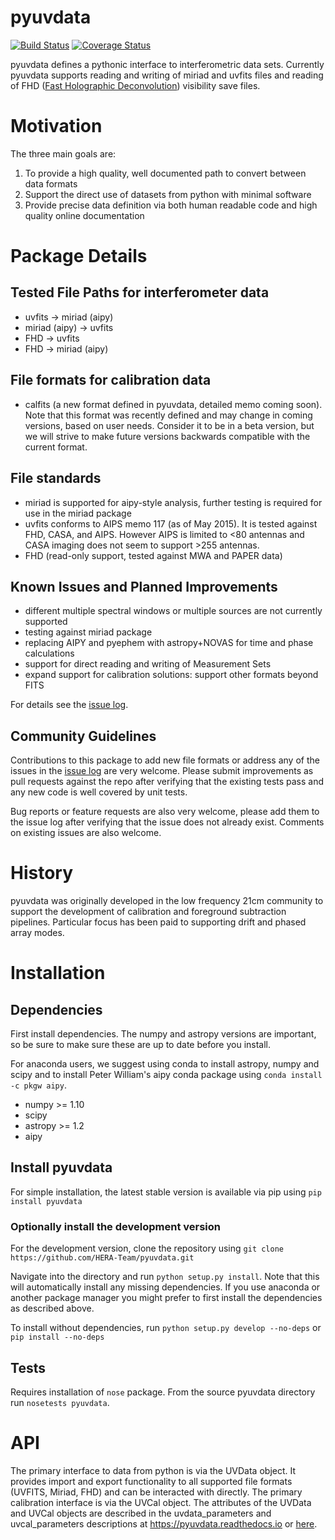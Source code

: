 # pyuvdata

[![Build Status](https://travis-ci.org/HERA-Team/pyuvdata.svg?branch=master)](https://travis-ci.org/HERA-Team/pyuvdata)
[![Coverage Status](https://coveralls.io/repos/github/HERA-Team/pyuvdata/badge.svg?branch=master)](https://coveralls.io/github/HERA-Team/pyuvdata?branch=master)

pyuvdata defines a pythonic interface to interferometric data sets. Currently pyuvdata supports reading and writing of miriad and uvfits files and reading of FHD ([Fast Holographic Deconvolution](https://github.com/EoRImaging/FHD)) visibility save files.   


# Motivation
The three main goals are:

1. To provide a high quality, well documented path to convert between data formats
2. Support the direct use of datasets from python with minimal software
3. Provide precise data definition via both human readable code and high quality online documentation

# Package Details
## Tested File Paths for interferometer data
* uvfits -> miriad (aipy)
* miriad (aipy) -> uvfits
* FHD -> uvfits
* FHD -> miriad (aipy)

## File formats for calibration data
* calfits (a new format defined in pyuvdata, detailed memo coming soon). Note that this format was recently defined and may change in coming versions, based on user needs. Consider it to be in a beta version, but we will strive to make future versions backwards compatible with the current format.

## File standards
* miriad is supported for aipy-style analysis, further testing is required for use in the miriad package
* uvfits conforms to AIPS memo 117 (as of May 2015).  It is tested against FHD, CASA, and AIPS. However AIPS is limited to <80 antennas and CASA imaging does not seem to support >255 antennas.
* FHD (read-only support, tested against MWA and PAPER data)

## Known Issues and Planned Improvements
* different multiple spectral windows or multiple sources are not currently supported
* testing against miriad package
* replacing AIPY and pyephem with astropy+NOVAS for time and phase calculations
* support for direct reading and writing of Measurement Sets
* expand support for calibration solutions: support other formats beyond FITS

For details see the [issue log](https://github.com/HERA-Team/pyuvdata/issues).

## Community Guidelines
Contributions to this package to add new file formats or address any of the
issues in the [issue log](https://github.com/HERA-Team/pyuvdata/issues) are very welcome.
Please submit improvements as pull requests against the repo after verifying that
the existing tests pass and any new code is well covered by unit tests.

Bug reports or feature requests are also very welcome, please add them to the
issue log after verifying that the issue does not already exist.
Comments on existing issues are also welcome.

# History
pyuvdata was originally developed in the low frequency 21cm community to support the development of calibration and foreground subtraction pipelines. Particular focus has been paid to supporting drift and phased array modes.

# Installation
## Dependencies
First install dependencies. The numpy and astropy versions are important, so be sure to make sure these are up to date before you install.

For anaconda users, we suggest using conda to install astropy, numpy and scipy and to install Peter William's aipy conda package using ```conda install -c pkgw aipy```.

* numpy >= 1.10
* scipy
* astropy >= 1.2
* aipy

## Install pyuvdata
For simple installation, the latest stable version is available via pip using ```pip install pyuvdata```

### Optionally install the development version
For the development version, clone the repository using
```git clone https://github.com/HERA-Team/pyuvdata.git```

Navigate into the directory and run ```python setup.py install```.
Note that this will automatically install any missing dependencies. If you use anaconda or another package manager you might prefer to first install the dependencies as described above.

To install without dependencies, run
```python setup.py develop --no-deps``` or ```pip install --no-deps```

## Tests
Requires installation of `nose` package.
From the source pyuvdata directory run ```nosetests pyuvdata```.


# API
The primary interface to data from python is via the UVData object. It provides
import and export functionality to all supported file formats (UVFITS, Miriad, FHD)
and can be interacted with directly. The primary calibration interface is via the
UVCal object. The attributes of the UVData and UVCal objects are
described in the uvdata_parameters and uvcal_parameters descriptions at https://pyuvdata.readthedocs.io or [here](https://github.com/HERA-Team/pyuvdata/blob/master/docs).
